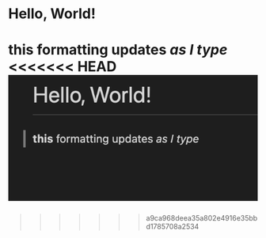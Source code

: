 # Hello, World!
**this** formatting updates _as I type_
<<<<<<< HEAD
![Image](LabReportOne.png)
=======
>>>>>>> a9ca968deea35a802e4916e35bbd1785708a2534
